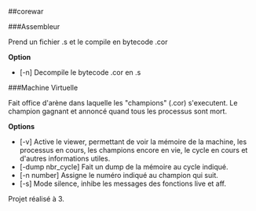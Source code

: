 ##corewar

###Assembleur

Prend un fichier .s et le compile en bytecode .cor

**Option**
- [-n] Decompile le bytecode .cor en .s

###Machine Virtuelle

Fait office d'arène dans laquelle les "champions" (.cor) s'executent.
Le champion gagnant et annoncé quand tous les processus sont mort.

**Options**
- [-v] Active le viewer, permettant de voir la mémoire de la machine, les processus en cours, les champions encore en vie, le cycle en cours et d'autres informations utiles.
- [-dump nbr_cycle] Fait un dump de la mémoire au cycle indiqué.
- [-n number] Assigne le numéro indiqué au champion qui suit.
- [-s] Mode silence, inhibe les messages des fonctions live et aff.

Projet réalisé à 3.
